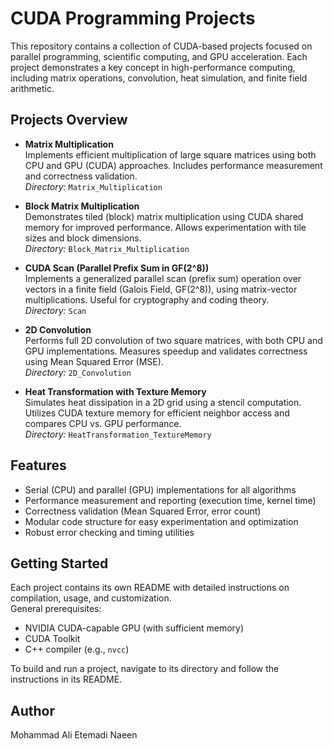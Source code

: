 # CUDA Programming Projects

This repository contains a collection of CUDA-based projects focused on parallel programming, scientific computing, and GPU acceleration. Each project demonstrates a key concept in high-performance computing, including matrix operations, convolution, heat simulation, and finite field arithmetic.

## Projects Overview

- **Matrix Multiplication**  
  Implements efficient multiplication of large square matrices using both CPU and GPU (CUDA) approaches. Includes performance measurement and correctness validation.  
  *Directory:* `Matrix_Multiplication`

- **Block Matrix Multiplication**  
  Demonstrates tiled (block) matrix multiplication using CUDA shared memory for improved performance. Allows experimentation with tile sizes and block dimensions.  
  *Directory:* `Block_Matrix_Multiplication`

- **CUDA Scan (Parallel Prefix Sum in GF(2^8))**  
  Implements a generalized parallel scan (prefix sum) operation over vectors in a finite field (Galois Field, GF(2^8)), using matrix-vector multiplications. Useful for cryptography and coding theory.  
  *Directory:* `Scan`
  
- **2D Convolution**  
  Performs full 2D convolution of two square matrices, with both CPU and GPU implementations. Measures speedup and validates correctness using Mean Squared Error (MSE).  
  *Directory:* `2D_Convolution`

- **Heat Transformation with Texture Memory**  
  Simulates heat dissipation in a 2D grid using a stencil computation. Utilizes CUDA texture memory for efficient neighbor access and compares CPU vs. GPU performance.  
  *Directory:* `HeatTransformation_TextureMemory`


## Features

- Serial (CPU) and parallel (GPU) implementations for all algorithms
- Performance measurement and reporting (execution time, kernel time)
- Correctness validation (Mean Squared Error, error count)
- Modular code structure for easy experimentation and optimization
- Robust error checking and timing utilities

## Getting Started

Each project contains its own README with detailed instructions on compilation, usage, and customization.  
General prerequisites:
- NVIDIA CUDA-capable GPU (with sufficient memory)
- CUDA Toolkit
- C++ compiler (e.g., `nvcc`)

To build and run a project, navigate to its directory and follow the instructions in its README.

## Author

Mohammad Ali Etemadi Naeen